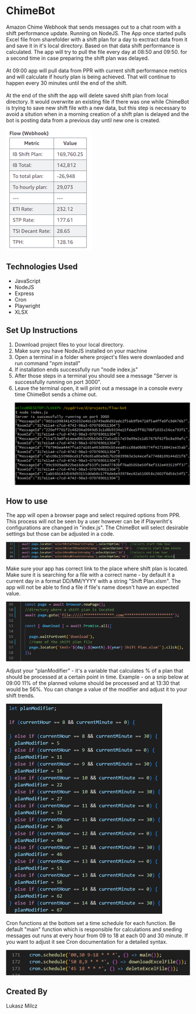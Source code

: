 # ChimeBot
Amazon Chime Webhook that sends messages out to a chat room with a shift performance update. Running on NodeJS. The App once started pulls Excel file from sharefolder with a shift plan for a day to exctract data from it and save it in it's local directory. Based on that data shift performance is calculated. The app will try to pull the file every day at 08:50 and 09:50. for a second time in case preparing the shift plan was delayed. <br><br>
At 09:00 app will pull data from PPR with current shift performance metrics and will calculate if hourly plan is being achieved. That will continue to happen every 30 minutes until the end of the shift. <br><br>
At the end of the shift the app will delete saved shift plan from local directory. It would overwrite an existing file if there was one while ChimeBot is trying to save new shift file with a new data, but this step is necessary to avoid a sitution when in a morning creation of a shift plan is delayed and the bot is posting data from a previous day until new one is created.

![](https://github.com/lukablasi/ChimeBot/blob/main/screenshots/flowbot.PNG)

## Technologies Used
<ul>
  <li>JavaScript</li>
  <li>NodeJS</li>
  <li>Express</li>
  <li>Cron</li>
  <li>Playwright</li>
  <li>XLSX</li>
</ul>

## Set Up Instructions
<ol>
  <li>Download project files to your local directory.</li>
  <li>Make sure you have NodeJS installed on your machine</li>
  <li>Open a terminal in a folder where project's files were downlaoded and run command "npm install"</li>
  <li>If installation ends successfully run "node index.js"</li>
  <li>After those steps in a terminal you should see a message "Server is successfully running on port 3000".</li>
  <li>Leave the terminal open, it will print out a message in a console every time ChimeBot sends a chime out.</li>
  
  ![](https://github.com/lukablasi/ChimeBot/blob/main/screenshots/terminal.PNG)
  
</ol>

## How to use
The app will open a browser page and select required options from PPR. This process will not be seen by a user however can be if Playwriht's configurations are changed in "index.js". The ChimeBot will select desirable settings but those can be adjusted in a code.

![](https://github.com/lukablasi/ChimeBot/blob/main/screenshots/ppr.PNG)

Make sure your app has correct link to the place where shift plan is located. Make sure it is searching for a file with a correct name - by default it a current day in a format DD/MM/YYYY with a string "Shift Plan.xlsm". The app will not be able to find a file if file's name doesn't have an expected value.

![](https://github.com/lukablasi/ChimeBot/blob/main/screenshots/shiftplan.PNG)

Adjust your "planModifier" - it's a variable that calculates % of a plan that should be processed at a certain point in time. Example - on a snip below at 09:00 11% of the planned volume should be processed and at 13:30 that would be 56%. You can change a value of the modifier and adjust it to your shift trends.

![](https://github.com/lukablasi/ChimeBot/blob/main/screenshots/planmodifier.PNG)

Cron functions at the bottom set a time schedule for each function. Be default "main" function which is responsible for calculations and sneding messages out runs at every hour from 09 to 18 at each 00 and 30 minute. If you want to adjust it see Cron documentation for a detailed syntax.

![](https://github.com/lukablasi/ChimeBot/blob/main/screenshots/cron.PNG)

<h2>Created By</h2>
Lukasz Milcz <br>

